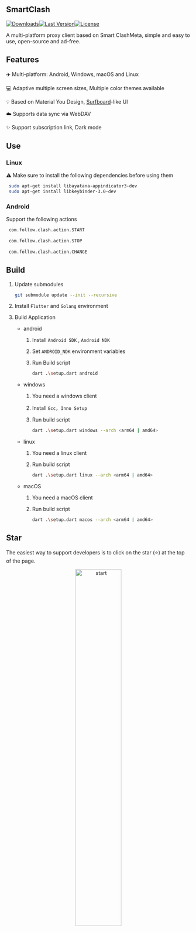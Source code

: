 ## SmartClash

[![Downloads](https://img.shields.io/github/downloads/feryw/SmartClashUI/total?style=flat-square&logo=github)](https://github.com/feryw/SmartClashUI/releases/)[![Last Version](https://img.shields.io/github/release/feryw/SmartClashUI/all.svg?style=flat-square)](https://github.com/feryw/SmartClashUI/releases/)[![License](https://img.shields.io/github/license/feryw/SmartClashUI?style=flat-square)](LICENSE)

A multi-platform proxy client based on Smart ClashMeta, simple and easy to use, open-source and ad-free.

## Features

✈️ Multi-platform: Android, Windows, macOS and Linux

💻 Adaptive multiple screen sizes, Multiple color themes available

💡 Based on Material You Design, [Surfboard](https://github.com/getsurfboard/surfboard)-like UI

☁️ Supports data sync via WebDAV

✨ Support subscription link, Dark mode

## Use

### Linux

⚠️ Make sure to install the following dependencies before using them

   ```bash
    sudo apt-get install libayatana-appindicator3-dev
    sudo apt-get install libkeybinder-3.0-dev
   ```

### Android

Support the following actions

   ```bash
    com.follow.clash.action.START
    
    com.follow.clash.action.STOP
    
    com.follow.clash.action.CHANGE
   ```

## Build

1. Update submodules
   ```bash
   git submodule update --init --recursive
   ```

2. Install `Flutter` and `Golang` environment

3. Build Application

    - android

        1. Install  `Android SDK` ,  `Android NDK`

        2. Set `ANDROID_NDK` environment variables

        3. Run Build script

           ```bash
           dart .\setup.dart android
           ```

    - windows

        1. You need a windows client

        2. Install  `Gcc`，`Inno Setup`

        3. Run build script

           ```bash
           dart .\setup.dart windows --arch <arm64 | amd64>
           ```

    - linux

        1. You need a linux client

        2. Run build script

           ```bash
           dart .\setup.dart linux --arch <arm64 | amd64>
           ```

    - macOS

        1. You need a macOS client

        2. Run build script

           ```bash
           dart .\setup.dart macos --arch <arm64 | amd64>
           ```

## Star

The easiest way to support developers is to click on the star (⭐) at the top of the page.

<p style="text-align: center;">
    <a href="https://api.star-history.com/svg?repos=feryw/SmartClashUI&Date">
        <img alt="start" width=50% src="https://api.star-history.com/svg?repos=feryw/SmartClashUI&Date"/>
    </a>
</p>
